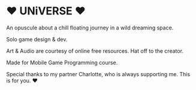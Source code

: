 # ♥ UNiVERSE ♥
An opuscule about a chill floating journey in a wild dreaming space.

Solo game design & dev.

Art & Audio are courtesy of online free resources. Hat off to the creator.

Made for Mobile Game Programming course.

Special thanks to my partner Charlotte, who is always supporting me. This is for you. ♥
